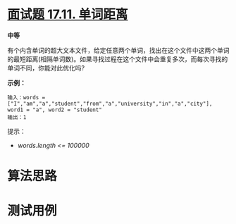 # [面试题 17.11. 单词距离][cnTitle]

**中等**

有个内含单词的超大文本文件，给定任意两个单词，找出在这个文件中这两个单词的最短距离(相隔单词数)。如果寻找过程在这个文件中会重复多次，而每次寻找的单词不同，你能对此优化吗?

**示例：** 

```
输入：words = ["I","am","a","student","from","a","university","in","a","city"], word1 = "a", word2 = "student"
输出：1
```

提示：

-  *words.length <= 100000* 




# 算法思路

# 测试用例
```
```

[cnTitle]: https://leetcode-cn.com/problems/find-closest-lcci/
